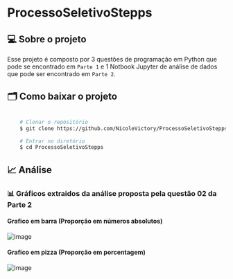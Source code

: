 # ProcessoSeletivoStepps

## 💻 Sobre o projeto
Esse projeto é composto por 3 questões de programação em Python que pode se encontrado em ```Parte 1``` e 1 Notbook Jupyter de análise de dados que pode ser encontrado em ```Parte 2```.

## 🗂 Como baixar o projeto

```bash

    # Clonar o repositório
    $ git clone https://github.com/NicoleVictory/ProcessoSeletivoStepps/

    # Entrar no diretório
    $ cd ProcessoSeletivoStepps

```
## 📈 Análise
### 📊 Gráficos extraidos da análise proposta pela questão 02 da Parte 2
#### Grafico em barra (Proporção em números absolutos)
![image](https://github.com/NicoleVictory/ProcessoSeletivoStepps/assets/99563517/85ebf2db-1440-411b-bad8-91e47905f4ad)
&nbsp;
#### Grafico em pizza (Proporção em porcentagem)
![image](https://github.com/NicoleVictory/ProcessoSeletivoStepps/assets/99563517/39371fd6-c57f-4805-bb85-4a814be53a94)



